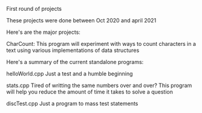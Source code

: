 First round of projects

These projects were done between Oct 2020 and april 2021

Here's are the major projects:

CharCount:
    This program will experiment with ways to count characters in a text using various implementations of data structures

Here's a summary of the current standalone programs:

helloWorld.cpp 
    Just a test and a humble beginning 

stats.cpp
    Tired of writting the same numbers over and over? 
    This program will help you reduce the amount of time it takes to solve a question

discTest.cpp
    Just a program to mass test statements